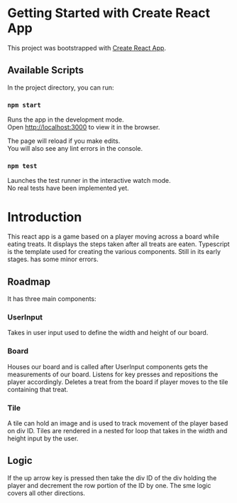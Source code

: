 # Getting Started with Create React App

This project was bootstrapped with [Create React App](https://github.com/facebook/create-react-app).

## Available Scripts

In the project directory, you can run:

### `npm start`

Runs the app in the development mode.\
Open [http://localhost:3000](http://localhost:3000) to view it in the browser.

The page will reload if you make edits.\
You will also see any lint errors in the console.

### `npm test`

Launches the test runner in the interactive watch mode.\
No real tests have been implemented yet.


# Introduction
This react app is a game based on a player moving across a board while eating treats.
It displays the steps taken after all treats are eaten.
Typescript is the template used for creating the various components.
Still in its early stages. has some minor errors.

## Roadmap
It has three main components:
### UserInput
Takes in user input used to define the width and height of our board.
### Board 
Houses our board and is called after UserInput components gets the measurements of our board.
Listens for key presses and repositions the player accordingly.
Deletes a treat from the board if player moves to the tile containing that treat.
### Tile
A tile can hold an image and is used to track movement of the player based on div ID.
Tiles are rendered in a nested for loop that takes in the width and height input by the user.

## Logic
If the up arrow key is pressed then take the div ID of the div holding the player
and decrement the row portion of the ID by one.
The sme logic covers all other directions.






